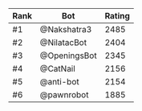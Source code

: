 Rank|Bot|Rating
---|---|---
#1|@Nakshatra3|2485
#2|@NilatacBot|2404
#3|@OpeningsBot|2345
#4|@CatNail|2156
#5|@anti-bot|2154
#6|@pawnrobot|1885
